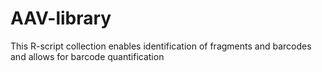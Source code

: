 # AAV-library
This R-script collection enables identification of fragments and barcodes and allows for barcode quantification
